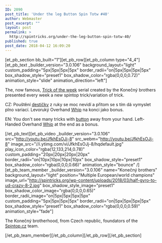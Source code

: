 ```yaml
---
ID: 2090
post_title: 'Under the leg Button Spin Totw #40'
author: Webmaster
post_excerpt: ""
layout: post
permalink: >
  http://spintricks.org/under-the-leg-button-spin-totw-40/
published: true
post_date: 2018-04-12 16:09:20
---
```

[et_pb_section bb_built="1"][et_pb_row][et_pb_column type="4_4"][et_pb_text _builder_version="3.0.106" background_layout="light" custom_padding="5px|5px|5px|5px" border_radii="on|5px|5px|5px|5px" box_shadow_style="preset1" box_shadow_color="rgba(0,0,0,0.72)" animation_style="slide" animation_direction="left"]

The, now famous, <a href="/tag/totw">Trick of the week</a> serial created by the Konečný brothers presented every week a new spintop trick/variation of trick.

CZ: Pouštění <a href="/tag/button">destičky</a> z ruky se moc nevidí a přitom se s tím dá vymyslet plno variací. Levoruký Overhand <a href="/tag/whip">Whip</a> na konci jako bonus.

EN: You don't see many tricks with <a href="/tag/button">button</a> away from your hand. Left-Handed Overhand <a href="/tag/whip">Whip</a> at the end as a bonus.

[/et_pb_text][et_pb_video _builder_version="3.0.106" src="http://youtu.be/JfkhEsOJj-8" src_webm="http://youtu.be/JfkhEsOJj-8" image_src="//i.ytimg.com/vi/JfkhEsOJj-8/hqdefault.jpg" play_icon_color="rgba(12,133,214,0.78)" custom_padding="20px|20px|20px|20px" border_radii="on|10px|10px|10px|10px" box_shadow_style="preset1" box_shadow_color="rgba(0,0,0,0.66)" animation_style="bounce" /][et_pb_team_member _builder_version="3.0.106" name="Konečný brothers" background_layout="light" position="Multiple European/world champions" image_url="http://spintricks.org/wp-content/uploads/2018/03/half-gyro-to-ud-crazy-8-2.jpg" box_shadow_style_image="preset1" box_shadow_color_image="rgba(0,0,0,0.65)" border_radii_image="on|5px|5px|5px|5px" custom_padding="5px|5px|5px|5px" border_radii="on|5px|5px|5px|5px" box_shadow_style="preset1" box_shadow_color="rgba(0,0,0,0.59)" animation_style="fade"]

The Konečný brotherhood, from Czech republic, foundators of the <a href="http://spintop.cz">Spintop.cz</a> team.

[/et_pb_team_member][/et_pb_column][/et_pb_row][/et_pb_section]